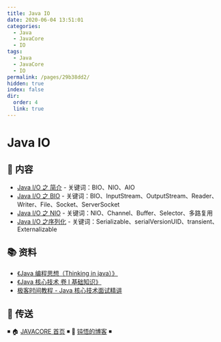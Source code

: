 ```yaml
---
title: Java IO
date: 2020-06-04 13:51:01
categories:
  - Java
  - JavaCore
  - IO
tags:
  - Java
  - JavaCore
  - IO
permalink: /pages/29b38dd2/
hidden: true
index: false
dir:
  order: 4
  link: true
---
```


# Java IO

## 📖 内容

- [Java I/O 之 简介](JavaIO简介.md) - 关键词：BIO、NIO、AIO
- [Java I/O 之 BIO](JavaIO之BIO.md) - 关键词：BIO、InputStream、OutputStream、Reader、Writer、File、Socket、ServerSocket
- [Java I/O 之 NIO](JavaIO之NIO.md) - 关键词：NIO、Channel、Buffer、Selector、多路复用
- [Java I/O 之序列化](JavaIO之序列化.md) - 关键词：Serializable、serialVersionUID、transient、Externalizable

## 📚 资料

- [《Java 编程思想（Thinking in java）》](https://book.douban.com/subject/2130190/)
- [《Java 核心技术 卷 I 基础知识》](https://book.douban.com/subject/26880667/)
- [极客时间教程 - Java 核心技术面试精讲](https://time.geekbang.org/column/intro/100006701)

## 🚪 传送

◾ 🏠 [JAVACORE 首页](https://github.com/dunwu/javacore/) ◾ 🎯 [钝悟的博客](https://dunwu.github.io/waterdrop/) ◾
